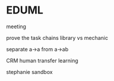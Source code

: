 # EDUML

meeting

prove the task chains
library vs mechanic

 separate a->a from a->ab
 
 CRM
human transfer learning


stephanie
sandbox

